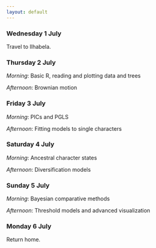 ```yaml
---
layout: default
---
```


### Wednesday 1 July
Travel to Ilhabela.

### Thursday 2 July
*Morning*: Basic R, reading and plotting data and trees

*Afternoon*: Brownian motion

### Friday 3 July
*Morning*: PICs and PGLS

*Afternoon*: Fitting models to single characters

### Saturday 4 July
*Morning*: Ancestral character states

*Afternoon*: Diversification models

### Sunday 5 July
*Morning*: Bayesian comparative methods

*Afternoon*: Threshold models and advanced visualization

### Monday 6 July
Return home.
